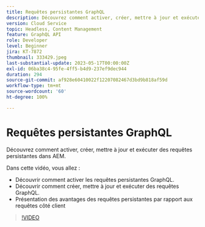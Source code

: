 ```yaml
---
title: Requêtes persistantes GraphQL
description: Découvrez comment activer, créer, mettre à jour et exécuter des requêtes persistantes dans AEM.
version: Cloud Service
topic: Headless, Content Management
feature: GraphQL API
role: Developer
level: Beginner
jira: KT-7872
thumbnail: 333429.jpeg
last-substantial-update: 2023-05-17T00:00:00Z
exl-id: 06ba38c4-95fe-4ff5-b4d9-237ef9dec944
duration: 294
source-git-commit: af928e60410022f12207082467d3bd9b818af59d
workflow-type: tm+mt
source-wordcount: '60'
ht-degree: 100%

---
```


# Requêtes persistantes GraphQL

Découvrez comment activer, créer, mettre à jour et exécuter des requêtes persistantes dans AEM.

Dans cette vidéo, vous allez :

+ Découvrir comment activer les requêtes persistantes GraphQL.
+ Découvrir comment créer, mettre à jour et exécuter des requêtes GraphQL.
+ Présentation des avantages des requêtes persistantes par rapport aux requêtes côté client

>[!VIDEO](https://video.tv.adobe.com/v/333429?quality=12&learn=on)
